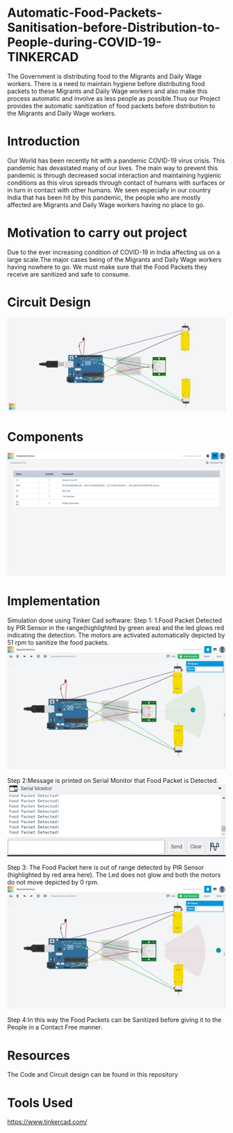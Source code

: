 # Automatic-Food-Packets-Sanitisation-before-Distribution-to-People-during-COVID-19-TINKERCAD
The Government is distributing food to the Migrants and Daily Wage workers. There is a need to maintain hygiene before distributing food packets to these Migrants and Daily Wage workers and also make this process automatic and involve as less people as possible.Thus our Project provides the automatic sanitization of food packets before distribution to the Migrants and Daily Wage workers.

# Introduction
Our World has been recently hit with a pandemic COVID-19 virus crisis. This pandemic has devastated many of our lives. The main way to prevent this pandemic is through decreased social interaction and maintaining hygienic conditions as this virus spreads through contact of humans with surfaces or in turn in contact with other humans.
We seen especially in our country India that has been hit by this pandemic, the people who are mostly affected are Migrants and Daily Wage workers having no place to go.

# Motivation to carry out project
Due to the ever increasing condition of COVID-19 in India affecting us on a large scale.The major cases being of the Migrants and Daily Wage workers having nowhere to go. We must make sure that the Food Packets they receive are sanitized and safe to consume.

# Circuit Design
![](images/circuitdesign.png)

# Components
![](images/Picture4.png)


# Implementation
Simulation done using Tinker Cad software:
Step 1: 1.Food Packet Detected by PIR Sensor in the range(highlighted by green area) and the led glows red indicating the detection. The motors are activated automatically depicted by 51 rpm to sanitize the food packets.
![](images/Picture1.png)

Step 2:Message is printed on Serial Monitor that Food Packet is Detected.
![](images/Picture3.PNG)

Step 3: The Food Packet here is out of range detected by PIR Sensor (highlighted by red area here). The Led does not glow and both the motors do not move depicted by 0 rpm.
![](images/Picture2.png)

Step 4:In this way the Food Packets can be Sanitized before giving it to the People in a Contact Free manner.

# Resources
The Code and Circuit design can be found in this repository

# Tools Used 
https://www.tinkercad.com/
